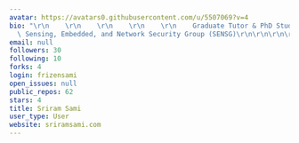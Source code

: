 ```yaml
---
avatar: https://avatars0.githubusercontent.com/u/5507069?v=4
bio: "\r\n    \r\n    \r\n    \r\n    \r\n    Graduate Tutor & PhD Student at the\
  \ Sensing, Embedded, and Network Security Group (SENSG)\r\n\r\n\r\n\r\n\r\n"
email: null
followers: 30
following: 10
forks: 4
login: frizensami
open_issues: null
public_repos: 62
stars: 4
title: Sriram Sami
user_type: User
website: sriramsami.com
---
```

